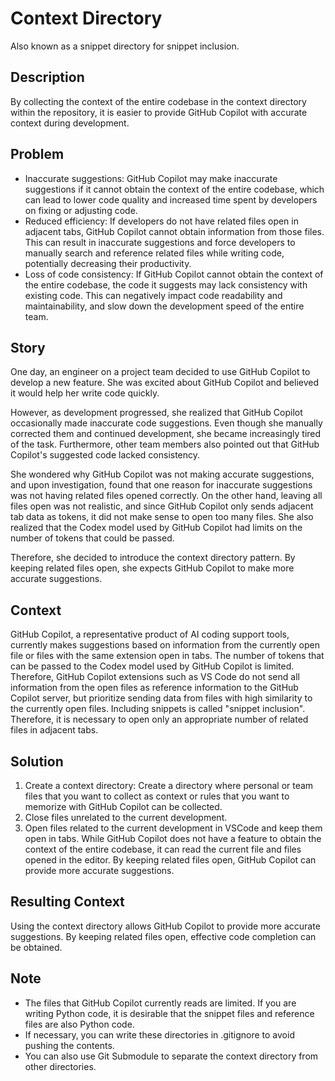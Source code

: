 # Context Directory

Also known as a snippet directory for snippet inclusion.

## Description

By collecting the context of the entire codebase in the context directory within the repository, it is easier to provide GitHub Copilot with accurate context during development.

## Problem

* Inaccurate suggestions:
  GitHub Copilot may make inaccurate suggestions if it cannot obtain the context of the entire codebase, which can lead to lower code quality and increased time spent by developers on fixing or adjusting code.
* Reduced efficiency:
  If developers do not have related files open in adjacent tabs, GitHub Copilot cannot obtain information from those files. This can result in inaccurate suggestions and force developers to manually search and reference related files while writing code, potentially decreasing their productivity.
* Loss of code consistency:
  If GitHub Copilot cannot obtain the context of the entire codebase, the code it suggests may lack consistency with existing code. This can negatively impact code readability and maintainability, and slow down the development speed of the entire team.

## Story

One day, an engineer on a project team decided to use GitHub Copilot to develop a new feature. She was excited about GitHub Copilot and believed it would help her write code quickly.

However, as development progressed, she realized that GitHub Copilot occasionally made inaccurate code suggestions. Even though she manually corrected them and continued development, she became increasingly tired of the task. Furthermore, other team members also pointed out that GitHub Copilot's suggested code lacked consistency.

She wondered why GitHub Copilot was not making accurate suggestions, and upon investigation, found that one reason for inaccurate suggestions was not having related files opened correctly. On the other hand, leaving all files open was not realistic, and since GitHub Copilot only sends adjacent tab data as tokens, it did not make sense to open too many files. She also realized that the Codex model used by GitHub Copilot had limits on the number of tokens that could be passed.

Therefore, she decided to introduce the context directory pattern. By keeping related files open, she expects GitHub Copilot to make more accurate suggestions.

## Context

GitHub Copilot, a representative product of AI coding support tools, currently makes suggestions based on information from the currently open file or files with the same extension open in tabs. The number of tokens that can be passed to the Codex model used by GitHub Copilot is limited. Therefore, GitHub Copilot extensions such as VS Code do not send all information from the open files as reference information to the GitHub Copilot server, but prioritize sending data from files with high similarity to the currently open files. Including snippets is called "snippet inclusion". Therefore, it is necessary to open only an appropriate number of related files in adjacent tabs. 

## Solution

1. Create a context directory: Create a directory where personal or team files that you want to collect as context or rules that you want to memorize with GitHub Copilot can be collected.
2. Close files unrelated to the current development.
3. Open files related to the current development in VSCode and keep them open in tabs. While GitHub Copilot does not have a feature to obtain the context of the entire codebase, it can read the current file and files opened in the editor. By keeping related files open, GitHub Copilot can provide more accurate suggestions.

## Resulting Context

Using the context directory allows GitHub Copilot to provide more accurate suggestions. By keeping related files open, effective code completion can be obtained.

## Note

* The files that GitHub Copilot currently reads are limited. If you are writing Python code, it is desirable that the snippet files and reference files are also Python code.
* If necessary, you can write these directories in .gitignore to avoid pushing the contents.
* You can also use Git Submodule to separate the context directory from other directories.

